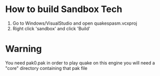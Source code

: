 # How to build Sandbox Tech
1. Go to Windows/VisualStudio and open quakespasm.vcxproj
2. Right click 'sandbox' and click 'Build'

# Warning
You need pak0.pak in order to play quake on this engine you will need a "core" directory containing that pak file
